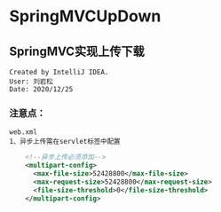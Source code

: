 # SpringMVCUpDown
## SpringMVC实现上传下载

    Created by IntelliJ IDEA.
    User: 刘岩松
    Date: 2020/12/25

### 注意点：
    web.xml
    1、异步上传需在servlet标签中配置
```xml
    <!--异步上传必须添加-->
    <multipart-config>
      <max-file-size>52428800</max-file-size>
      <max-request-size>52428800</max-request-size>
      <file-size-threshold>0</file-size-threshold>
    </multipart-config>
```


